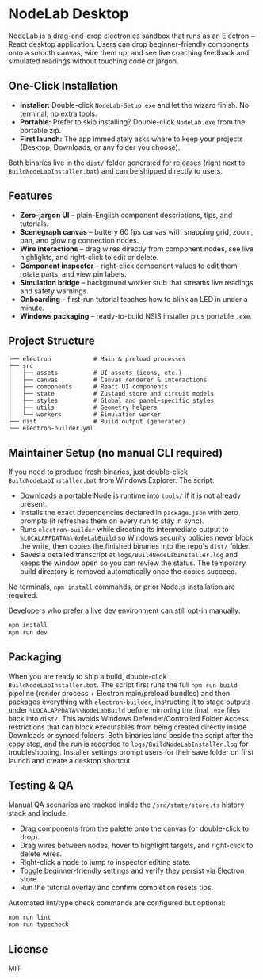 # NodeLab Desktop

NodeLab is a drag-and-drop electronics sandbox that runs as an Electron + React desktop application. Users can drop beginner-friendly components onto a smooth canvas, wire them up, and see live coaching feedback and simulated readings without touching code or jargon.

## One-Click Installation

- **Installer:** Double-click `NodeLab-Setup.exe` and let the wizard finish. No terminal, no extra tools.
- **Portable:** Prefer to skip installing? Double-click `NodeLab.exe` from the portable zip.
- **First launch:** The app immediately asks where to keep your projects (Desktop, Downloads, or any folder you choose).

Both binaries live in the `dist/` folder generated for releases (right next to `BuildNodeLabInstaller.bat`) and can be shipped directly to users.

## Features

- **Zero-jargon UI** – plain-English component descriptions, tips, and tutorials.
- **Scenegraph canvas** – buttery 60 fps canvas with snapping grid, zoom, pan, and glowing connection nodes.
- **Wire interactions** – drag wires directly from component nodes, see live highlights, and right-click to edit or delete.
- **Component inspector** – right-click component values to edit them, rotate parts, and view pin labels.
- **Simulation bridge** – background worker stub that streams live readings and safety warnings.
- **Onboarding** – first-run tutorial teaches how to blink an LED in under a minute.
- **Windows packaging** – ready-to-build NSIS installer plus portable `.exe`.

## Project Structure

```
├── electron            # Main & preload processes
├── src
│   ├── assets          # UI assets (icons, etc.)
│   ├── canvas          # Canvas renderer & interactions
│   ├── components      # React UI components
│   ├── state           # Zustand store and circuit models
│   ├── styles          # Global and panel-specific styles
│   ├── utils           # Geometry helpers
│   └── workers         # Simulation worker
├── dist                # Build output (generated)
└── electron-builder.yml
```

## Maintainer Setup (no manual CLI required)

If you need to produce fresh binaries, just double-click `BuildNodeLabInstaller.bat` from Windows Explorer. The script:

- Downloads a portable Node.js runtime into `tools/` if it is not already present.
- Installs the exact dependencies declared in `package.json` with zero prompts (it refreshes them on every run to stay in sync).
- Runs `electron-builder` while directing its intermediate output to `%LOCALAPPDATA%\NodeLabBuild` so Windows security policies never block the write, then copies the finished binaries into the repo's `dist/` folder.
- Saves a detailed transcript at `logs/BuildNodeLabInstaller.log` and keeps the window open so you can review the status. The temporary build directory is removed automatically once the copies succeed.

No terminals, `npm install` commands, or prior Node.js installation are required.

Developers who prefer a live dev environment can still opt-in manually:

```bash
npm install
npm run dev
```

## Packaging

When you are ready to ship a build, double-click `BuildNodeLabInstaller.bat`. The script first runs the full `npm run build` pipeline (render process + Electron main/preload bundles) and then packages everything with `electron-builder`, instructing it to stage outputs under `%LOCALAPPDATA%\NodeLabBuild` before mirroring the final `.exe` files back into `dist/`. This avoids Windows Defender/Controlled Folder Access restrictions that can block executables from being created directly inside Downloads or synced folders. Both binaries land beside the script after the copy step, and the run is recorded to `logs/BuildNodeLabInstaller.log` for troubleshooting. Installer settings prompt users for their save folder on first launch and create a desktop shortcut.

## Testing & QA

Manual QA scenarios are tracked inside the `/src/state/store.ts` history stack and include:

- Drag components from the palette onto the canvas (or double-click to drop).
- Drag wires between nodes, hover to highlight targets, and right-click to delete wires.
- Right-click a node to jump to inspector editing state.
- Toggle beginner-friendly settings and verify they persist via Electron store.
- Run the tutorial overlay and confirm completion resets tips.

Automated lint/type check commands are configured but optional:

```bash
npm run lint
npm run typecheck
```

## License

MIT
